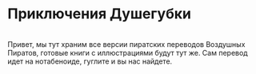 Приключения Душегубки
==============================
<img src="" hspace="20" align="left" /><br />
Привет, мы тут храним все версии пиратских переводов Воздушных Пиратов, готовые книги с иллюстрациями будут тут же. Сам перевод идет на нотабеноиде, гуглите и вы нас найдете. 